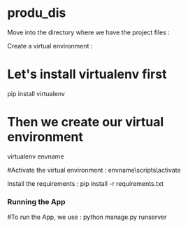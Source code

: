 # produ_dis
Move into the directory where we have the project files : 



Create a virtual environment :

# Let's install virtualenv first
pip install virtualenv

# Then we create our virtual environment
virtualenv envname

#Activate the virtual environment :
envname\scripts\activate

Install the requirements :
pip install -r requirements.txt


### Running the App

#To run the App, we use :
python manage.py runserver
